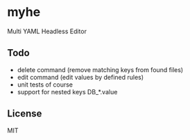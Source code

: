 # myhe
Multi YAML Headless Editor

## Todo
- delete command (remove matching keys from found files)
- edit command (edit values by defined rules)
- unit tests of course
- support for nested keys DB_*.value

## License
MIT
